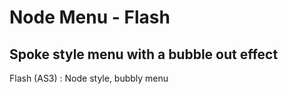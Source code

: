 # Node Menu - Flash
## Spoke style menu with a bubble out effect

Flash (AS3) : Node style, bubbly menu
